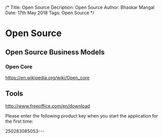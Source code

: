 /*
Title: Open Source
Decription: Open Source
Author: Bhaskar Mangal
Date: 17th May 2018
Tags: Open Source
*/

# Open Source

## Open Source Business Models

### Open Core
https://en.wikipedia.org/wiki/Open_core

## Tools
http://www.freeoffice.com/en/download

Please enter the following product key when you start the application for the first time:

250283085053---